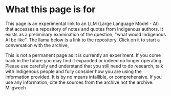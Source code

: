 <!DOCTYPE html>
<html>
<head>
  <meta charset="utf-8">
  <meta name="viewport" content="width=device-width, initial-scale=1.0">
</head>
  <title>Giigdo Web</title>
<body>
 <h1>What this page is for</h1>
    <p>This page is an experimental link to an LLM (Large Language Model - AI) that accesses a repository of notes and quotes from Indigenous authors. It exists as a preliminary examination of the question, "what would Indigenous AI be like". The llama below is a link to the repository. Click on it to start a conversation with the archive, </p>
    <p>This is not a permanent page as it is currently an experiment. If you come back in the future you may find it expanded or indeed no longer operating. Please use carefully and understand that you still need to do research, talk with Indigenous people and fully consider how you are using the information provided. It is by no means infallible, or comprehensive. If you use any information, cite the sources from the archive not the archive. Miigwech</p>
<script type="text/javascript" src="https://auraembed-api.uit.yorku.ca/embed/246/load" async> </script>
</body>
